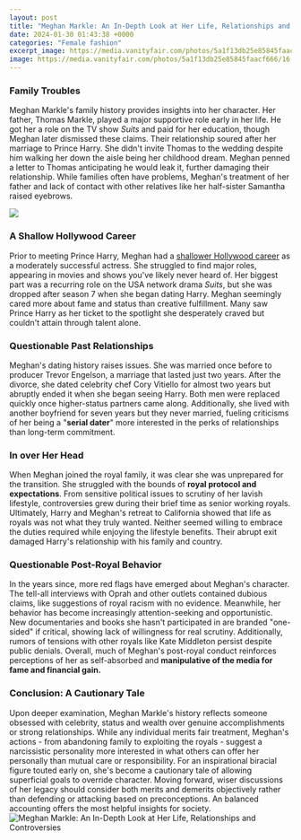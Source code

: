 ```yaml
---
layout: post
title: "Meghan Markle: An In-Depth Look at Her Life, Relationships and Controversies"
date: 2024-01-30 01:43:38 +0000
categories: "Female fashion"
excerpt_image: https://media.vanityfair.com/photos/5a1f13db25e85845faacf666/16:9/w_1280,c_limit/prince-harry-meghan-markle-engagement.jpg?mbid=social_retweet
image: https://media.vanityfair.com/photos/5a1f13db25e85845faacf666/16:9/w_1280,c_limit/prince-harry-meghan-markle-engagement.jpg?mbid=social_retweet
---
```


### Family Troubles
Meghan Markle's family history provides insights into her character. Her father, Thomas Markle, played a major supportive role early in her life. He got her a role on the TV show *Suits* and paid for her education, though Meghan later dismissed these claims. Their relationship soured after her marriage to Prince Harry. She didn't invite Thomas to the wedding despite him walking her down the aisle being her childhood dream. Meghan penned a letter to Thomas anticipating he would leak it, further damaging their relationship. While families often have problems, Meghan's treatment of her father and lack of contact with other relatives like her half-sister Samantha raised eyebrows.

![](https://www.thebreeze.co.nz/home/must-see/20181/07/meghan-markle-s--depth-of-heart--shown-in-touching-letter-to-pas/_jcr_content/image.dynimg.1280.q75.jpg/v1531184618211/hero-image-meghan.jpg)
### A Shallow Hollywood Career
Prior to meeting Prince Harry, Meghan had a [shallower Hollywood career](https://store.fi.io.vn/womens-cow-mom-cute-womens-70s-80s-retro-style-sunset-moo-moo-lover-v-neck-t-shirt/women&) as a moderately successful actress. She struggled to find major roles, appearing in movies and shows you've likely never heard of. Her biggest part was a recurring role on the USA network drama *Suits*, but she was dropped after season 7 when she began dating Harry. Meghan seemingly cared more about fame and status than creative fulfillment. Many saw Prince Harry as her ticket to the spotlight she desperately craved but couldn't attain through talent alone.
### Questionable Past Relationships 
Meghan's dating history raises issues. She was married once before to producer Trevor Engelson, a marriage that lasted just two years. After the divorce, she dated celebrity chef Cory Vitiello for almost two years but abruptly ended it when she began seeing Harry. Both men were replaced quickly once higher-status partners came along. Additionally, she lived with another boyfriend for seven years but they never married, fueling criticisms of her being a "**serial dater**" more interested in the perks of relationships than long-term commitment. 
### In over Her Head
When Meghan joined the royal family, it was clear she was unprepared for the transition. She struggled with the bounds of **royal protocol and expectations**. From sensitive political issues to scrutiny of her lavish lifestyle, controversies grew during their brief time as senior working royals. Ultimately, Harry and Meghan's retreat to California showed that life as royals was not what they truly wanted. Neither seemed willing to embrace the duties required while enjoying the lifestyle benefits. Their abrupt exit damaged Harry's relationship with his family and country.
### Questionable Post-Royal Behavior
In the years since, more red flags have emerged about Meghan's character. The tell-all interviews with Oprah and other outlets contained dubious claims, like suggestions of royal racism with no evidence. Meanwhile, her behavior has become increasingly attention-seeking and opportunistic. New documentaries and books she hasn't participated in are branded "one-sided" if critical, showing lack of willingness for real scrutiny. Additionally, rumors of tensions with other royals like Kate Middleton persist despite public denials. Overall, much of Meghan's post-royal conduct reinforces perceptions of her as self-absorbed and **manipulative of the media for fame and financial gain.**
### Conclusion: A Cautionary Tale 
Upon deeper examination, Meghan Markle's history reflects someone obsessed with celebrity, status and wealth over genuine accomplishments or strong relationships. While any individual merits fair treatment, Meghan's actions - from abandoning family to exploiting the royals - suggest a narcissistic personality more interested in what others can offer her personally than mutual care or responsibility. For an inspirational biracial figure touted early on, she's become a cautionary tale of allowing superficial goals to override character. Moving forward, wiser discussions of her legacy should consider both merits and demerits objectively rather than defending or attacking based on preconceptions. An balanced accounting offers the most helpful insights for society.
![Meghan Markle: An In-Depth Look at Her Life, Relationships and Controversies](https://media.vanityfair.com/photos/5a1f13db25e85845faacf666/16:9/w_1280,c_limit/prince-harry-meghan-markle-engagement.jpg?mbid=social_retweet)